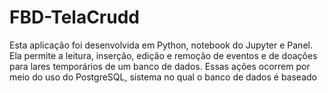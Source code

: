# FBD-TelaCrudd
Esta aplicação foi desenvolvida em Python, notebook do Jupyter e Panel.
Ela permite a leitura, inserção, edição e remoção de eventos e de doações
para lares temporários de um banco de dados. Essas ações ocorrem por meio do uso do 
PostgreSQL, sistema no qual o banco de dados é baseado